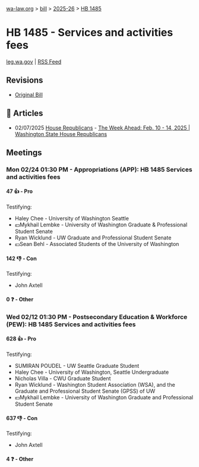 [wa-law.org](/) > [bill](/bill/) > [2025-26](/bill/2025-26/) > [HB 1485](/bill/2025-26/hb/1485/)

# HB 1485 - Services and activities fees
[leg.wa.gov](https://app.leg.wa.gov/billsummary?BillNumber=1485&Year=2025&Initiative=false) | [RSS Feed](./rss.xml)

## Revisions
* [Original Bill](1/)

## 📰 Articles
* 02/07/2025 [House Republicans](/org/house_republicans/) - [The Week Ahead: Feb. 10 - 14, 2025 | Washington State House Republicans](https://houserepublicans.wa.gov/week/the-week-ahead-feb-10-14-2025/#:~:text=HB%201485)

## Meetings
### Mon 02/24 01:30 PM - Appropriations (APP): HB 1485 Services and activities fees
#### 47 👍 - Pro
Testifying:
* Haley Chee - University of Washington Seattle
* 💵Mykhail Lembke - University of Washington Graduate & Professional Student Senate
* Ryan Wicklund - UW Graduate and Professional Student Senate
* 💵Sean Behl - Associated Students of the University of Washington

#### 142 👎 - Con
Testifying:
* John Axtell

#### 0 ❓ - Other

### Wed 02/12 01:30 PM - Postsecondary Education & Workforce (PEW): HB 1485 Services and activities fees
#### 628 👍 - Pro
Testifying:
* SUMIRAN POUDEL - UW Seattle Graduate Student
* Haley Chee - University of Washington, Seattle Undergraduate
* Nicholas Villa - CWU Graduate Student
* Ryan Wicklund - Washington Student Association (WSA), and the Graduate and Professional Student Senate (GPSS) of UW
* 💵Mykhail Lembke - University of Washington Graduate and Professional Student Senate

#### 637 👎 - Con
Testifying:
* John Axtell

#### 4 ❓ - Other
